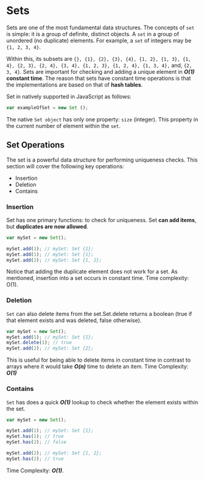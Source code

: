 # Sets

Sets are one of the most fundamental data structures. The concepts of `set` is simple: it is a group of definite, distinct objects. A `set` in a group of unordered (no duplicate) elements. 
For example, a `set` of integers may be `{1, 2, 3, 4}`. 

Within this, its subsets are `{}, {1}, {2}, {3}, {4}, {1, 2}, {1, 3}, {1, 4}, {2, 3}, {2, 4}, {3, 4}, {1, 2, 3}, {1, 2, 4}, {1, 3, 4},` and, `{2, 3, 4}`.
Sets are important for checking and adding a unique element in **_O(1)_** **constant time**. The reason that sets have constant time operations is that the implementations are based on that of **hash tables**.

Set in natively supported in JavaScript as follows: 
```javascript
var exampleOfSet = new Set ();
``` 

The native `Set object` has only one property: `size` (integer). This property in the current number of element within the `set`. 


## Set Operations
The set is a powerful data structure for performing uniqueness checks. This section will cover the following key operations:
- Insertion
- Deletion 
- Contains

### Insertion
Set has one primary functions: to check for uniqueness. Set **can add items**, but **duplicates are now allowed**.

```javascript
var mySet = new Set();

mySet.add(1); // mySet: Set {1};
mySet.add(1); // mySet: Set {1};
mySet.add(2); // mySet: Set {1, 2};
```
Notice that adding the duplicate element does not work for a set. As mentioned, insertion into a set occurs in constant time.
Time complexity: O(1).

### Deletion

`Set` can also delete items from the set.Set.delete returns a boolean (true if that element exists and was deleted, false otherwise).
```javascript
var mySet = new Set();
mySet.add(1); // mySet: Set {1};
mySet.delete(1); // true
mySet.add(2); // mySet: Set {2};
```

This is useful for being able to delete items in constant time in contrast to arrays where it would take **_O(n)_** time to delete an item.
Time Complexity: **_O(1)_**

### Contains
`Set` has does a quick **_O(1)_** lookup to check whether the element exists within the set.
```javascript
var mySet = new Set();

mySet.add(1); // mySet: Set {1};
mySet.has(1); // true
mySet.has(2); // false

mySet.add(2); // mySet: Set {1, 2};
mySet.has(2); // true
```
Time Complexity: **_O(1)_**.
